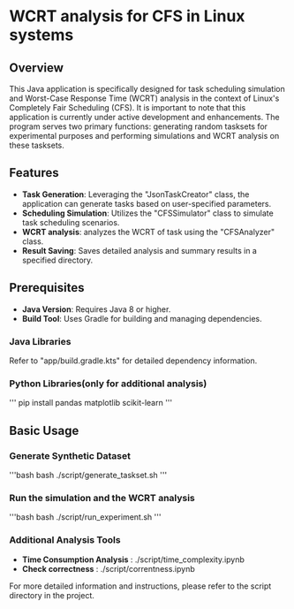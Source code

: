# WCRT analysis for CFS in Linux systems

## Overview

This Java application is specifically designed for task scheduling simulation and Worst-Case Response Time (WCRT) analysis in the context of Linux's Completely Fair Scheduling (CFS). It is important to note that this application is currently under active development and enhancements. The program serves two primary functions: generating random tasksets for experimental purposes and performing simulations and WCRT analysis on these tasksets.

## Features

* **Task Generation**:  Leveraging the "JsonTaskCreator" class, the application can generate tasks based on user-specified parameters.
* **Scheduling Simulation**: Utilizes the "CFSSimulator" class to simulate task scheduling scenarios.
* **WCRT analysis**: analyzes the WCRT of task using the "CFSAnalyzer" class.
* **Result Saving**: Saves detailed analysis and summary results in a specified directory.

## Prerequisites

* **Java Version**: Requires Java 8 or higher.
* **Build Tool**: Uses Gradle for building and managing dependencies.

### Java Libraries

Refer to "app/build.gradle.kts" for detailed dependency information.

### Python Libraries(only for additional analysis)
'''
pip install pandas matplotlib scikit-learn
'''

## Basic Usage

### Generate Synthetic Dataset
'''bash
bash ./script/generate_taskset.sh
'''

### Run the simulation and the WCRT analysis
'''bash
bash ./script/run_experiment.sh
'''

### Additional Analysis Tools

* **Time Consumption Analysis** : ./script/time_complexity.ipynb
* **Check correctness** : ./script/correntness.ipynb

For more detailed information and instructions, please refer to the script directory in the project.